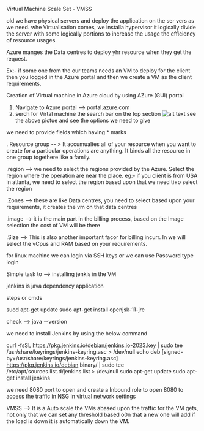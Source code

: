 Virtual Machine Scale Set - VMSS

old we have physical servers and deploy the application on the ser vers as we need.
whe Virtualisation comes, we installa hypervisor it logically divide the server with some logically portions to increase the usage the efficiency of resource usages.

Azure manges the Data centres to deploy yhr resource when they get the request.

Ex:- if some one from the our teams needs an VM to deploy for the client then you logged in the Azure portal and then we create a VM as the client requirements.

Creation of Virtual machine in Azure cloud by using AZure (GUI) portal 

1. Navigate to Azure portal --> portal.azure.com
2. serch for Virtal machine the search bar on the top section
![alt text](image.png)
see the above pictue and see the options we need to give

we need to provide fields which having * marks

  . Resource group -- > It accumualtes all of your resource when you want to create for a particular operations are anything. It binds all the resource in one group togethere like a family.

  .region -->  we need to select the regions provided by the Azure. Select the region where the operation are near the place.
               eg:- if you client is from USA in atlanta, we need to select the region based upon that we need ti+o select the region

  .Zones --> these are like Data centres, you need to select based upon your requirements, it creates the vm on that data centres

  .image --> it is the main part in the billing process, based on the Image selection the cost of VM will be there

  .Size --> This is also another important facor for billing incurr. In we will select the vCpus and RAM based on your requirements.

  for linux machine we can login via SSH keys
  or we can use Password type login

Simple task to --> installing jenkis in the VM

jenkins is java dependency application

steps or cmds


suod apt-get update
sudo apt-get install openjsk-11-jre

check --> java --version

we need to install Jenkins by using the below command

curl -fsSL https://pkg.jenkins.io/debian/jenkins.io-2023.key | sudo tee \
  /usr/share/keyrings/jenkins-keyring.asc > /dev/null
echo deb [signed-by=/usr/share/keyrings/jenkins-keyring.asc] \
  https://pkg.jenkins.io/debian binary/ | sudo tee \
  /etc/apt/sources.list.d/jenkins.list > /dev/null
sudo apt-get update
sudo apt-get install jenkins

we need 8080 port to open and create a Inbound role to open 8080 to access the traffic in NSG in virtual network settings

VMSS --> It is a Auto scale the VMs abased upon the traffic for the VM gets, not only that we can set any threshold based o0n that a new one will add if the load is down it is automatically down the VM.
